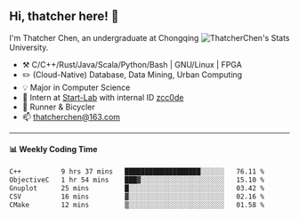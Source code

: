 ## Hi, thatcher here! :wave:

<img align="right" src="https://github-readme-stats.vercel.app/api?username=thatcherchen&title_color=333&text_color=777" alt="ThatcherChen's Stats" >

I'm Thatcher Chen, an undergraduate at Chongqing University.

- :hammer_and_pick:  C/C++/Rust/Java/Scala/Python/Bash | GNU/Linux | FPGA
- :pencil2:  (Cloud-Native) Database, Data Mining, Urban Computing
- :bulb:   Major in Computer Science
- :telescope:  Intern at [Start-Lab](https://github.com/Spatio-Temporal-Lab) with internal ID [zcc0de](https://github.com/zcc0de)
- :seedling:  Runner & Bicycler
- :mailbox: thatcherchen@163.com

---

#### :bar_chart: Weekly Coding Time

<!--START_SECTION:waka-->

```txt
C++          9 hrs 37 mins   ███████████████████░░░░░░   76.11 %
ObjectiveC   1 hr 54 mins    ███▓░░░░░░░░░░░░░░░░░░░░░   15.10 %
Gnuplot      25 mins         █░░░░░░░░░░░░░░░░░░░░░░░░   03.42 %
CSV          16 mins         ▓░░░░░░░░░░░░░░░░░░░░░░░░   02.16 %
CMake        12 mins         ▒░░░░░░░░░░░░░░░░░░░░░░░░   01.58 %
```

<!--END_SECTION:waka-->
